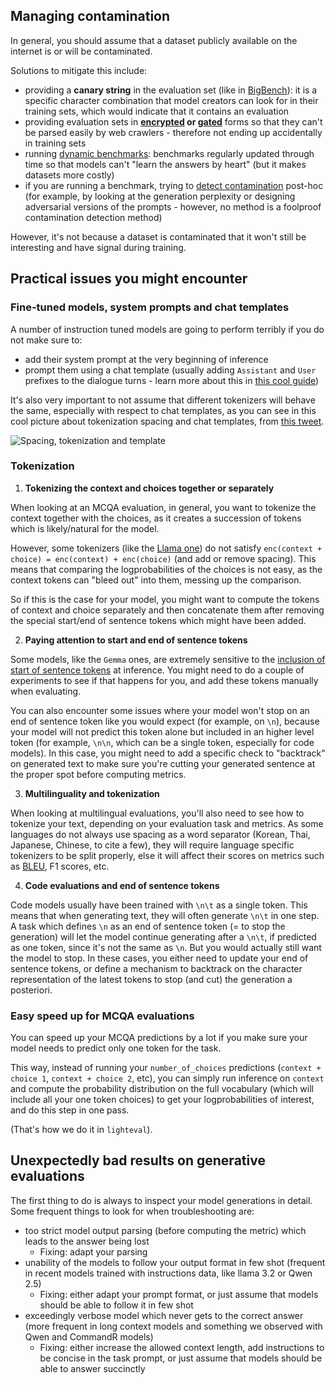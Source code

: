 ## Managing contamination
In general, you should assume that a dataset publicly available on the internet is or will be contaminated. 

Solutions to mitigate this include:
- providing a **canary string** in the evaluation set (like in [BigBench](https://github.com/google/BIG-bench)): it is a specific character combination that model creators can look for in their training sets, which would indicate that it contains an evaluation
- providing evaluation sets in **[encrypted](https://arxiv.org/pdf/2309.16575) or [gated](https://huggingface.co/datasets/Idavidrein/gpqa)** forms so that they can't be parsed easily by web crawlers - therefore not ending up accidentally in training sets 
- running [dynamic benchmarks](https://arxiv.org/abs/2104.14337): benchmarks regularly updated through time so that models can't "learn the answers by heart" (but it makes datasets more costly)
- if you are running a benchmark, trying to [detect contamination](https://arxiv.org/abs/2311.06233) post-hoc (for example, by looking at the generation perplexity or designing adversarial versions of the prompts - however, no method is a foolproof contamination detection method)

However, it's not because a dataset is contaminated that it won't still be interesting and have signal during training.

## Practical issues you might encounter

### Fine-tuned models, system prompts and chat templates
A number of instruction tuned models are going to perform terribly if you do not make sure to:
- add their system prompt at the very beginning of inference
- prompt them using a chat template (usually adding `Assistant` and `User` prefixes to the dialogue turns - learn more about this in [this cool guide](https://huggingface.co/docs/transformers/main/en/chat_templating))

It's also very important to not assume that different tokenizers will behave the same, especially with respect to chat templates, as you can see in this cool picture about tokenization spacing and chat templates, from [this tweet](https://x.com/danielhanchen/status/1796952220619157694).

![Spacing, tokenization and template](https://pbs.twimg.com/media/GPANfpiasAA9b6F?format=png&name=medium)

### Tokenization

1. **Tokenizing the context and choices together or separately**

When looking at an MCQA evaluation, in general, you want to tokenize the context together with the choices, as it creates a succession of tokens which is likely/natural for the model. 

However, some tokenizers (like the [Llama one](https://github.com/EleutherAI/lm-evaluation-harness/pull/531#issuecomment-1595586257)) do not satisfy `enc(context + choice) = enc(context) + enc(choice)` (and add or remove spacing). This means that comparing the logprobabilities of the choices is not easy, as the context tokens can "bleed out" into them, messing up the comparison.

So if this is the case for your model, you might want to compute the tokens of context and choice separately and then concatenate them after removing the special start/end of sentence tokens which might have been added.

2. **Paying attention to start and end of sentence tokens**

Some models, like the `Gemma` ones, are extremely sensitive to the [inclusion of start of sentence tokens](https://github.com/EleutherAI/lm-evaluation-harness/pull/1465) at inference. You might need to do a couple of experiments to see if that happens for you, and add these tokens manually when evaluating.

You can also encounter some issues where your model won't stop on an end of sentence token like you would expect (for example, on `\n`), because your model will not predict this token alone but included in an higher level token (for example, `\n\n`, which can be a single token, especially for code models). In this case, you might need to add a specific check to "backtrack" on generated text to make sure you're cutting your generated sentence at the proper spot before computing metrics. 

3. **Multilinguality and tokenization**

When looking at multilingual evaluations, you'll also need to see how to tokenize your text, depending on your evaluation task and metrics. As some languages do not always use spacing as a word separator (Korean, Thai, Japanese, Chinese, to cite a few), they will require language specific tokenizers to be split properly, else it will affect their scores on metrics such as [BLEU](https://github.com/EleutherAI/lm-evaluation-harness/issues/212), F1 scores, etc.

4. **Code evaluations and end of sentence tokens**

Code models usually have been trained with `\n\t` as a single token. This means that when generating text, they will often generate `\n\t` in one step. A task which defines `\n` as an end of sentence token (= to stop the generation) will let the model continue generating after a `\n\t`, if predicted as one token, since it's not the same as `\n`. But you would actually still want the model to stop. In these cases, you either need to update your end of sentence tokens, or define a mechanism to backtrack on the character representation of the latest tokens to stop (and cut) the generation a posteriori.

### Easy speed up for MCQA evaluations
You can speed up your MCQA predictions by a lot if you make sure your model needs to predict only one token for the task.

This way, instead of running your `number_of_choices` predictions (`context + choice 1`, `context + choice 2`, etc), you can simply run inference on `context` and compute the probability distribution on the full vocabulary (which will include all your one token choices) to get your logprobabilities of interest, and do this step in one pass. 

(That's how we do it in `lighteval`).

## Unexpectedly bad results on generative evaluations

The first thing to do is always to inspect your model generations in detail. Some frequent things to look for when troubleshooting are: 
- too strict model output parsing (before computing the metric) which leads to the answer being lost
    - Fixing: adapt your parsing
- unability of the models to follow your output format in few shot (frequent in recent models trained with instructions data, like llama 3.2 or Qwen 2.5)
    - Fixing: either adapt your prompt format, or just assume that models should be able to follow it in few shot
- exceedingly verbose model which never gets to the correct answer (more frequent in long context models and something we observed with Qwen and CommandR models)
    - Fixing: either increase the allowed context length, add instructions to be concise in the task prompt, or just assume that models should be able to answer succinctly

